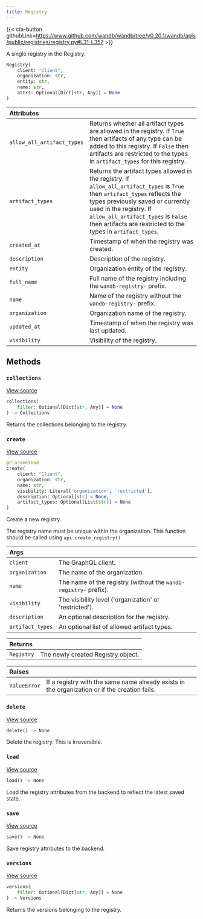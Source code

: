```yaml
---
title: Registry
---
```


{{< cta-button githubLink=https://www.github.com/wandb/wandb/tree/v0.20.1/wandb/apis/public/registries/registry.py#L31-L357 >}}

A single registry in the Registry.

```python
Registry(
    client: "Client",
    organization: str,
    entity: str,
    name: str,
    attrs: Optional[Dict[str, Any]] = None
)
```

| Attributes |  |
| :--- | :--- |
|  `allow_all_artifact_types` |  Returns whether all artifact types are allowed in the registry. If `True` then artifacts of any type can be added to this registry. If `False` then artifacts are restricted to the types in `artifact_types` for this registry. |
|  `artifact_types` |  Returns the artifact types allowed in the registry. If `allow_all_artifact_types` is `True` then `artifact_types` reflects the types previously saved or currently used in the registry. If `allow_all_artifact_types` is `False` then artifacts are restricted to the types in `artifact_types`. |
|  `created_at` |  Timestamp of when the registry was created. |
|  `description` |  Description of the registry. |
|  `entity` |  Organization entity of the registry. |
|  `full_name` |  Full name of the registry including the `wandb-registry-` prefix. |
|  `name` |  Name of the registry without the `wandb-registry-` prefix. |
|  `organization` |  Organization name of the registry. |
|  `updated_at` |  Timestamp of when the registry was last updated. |
|  `visibility` |  Visibility of the registry. |

## Methods

### `collections`

[View source](https://www.github.com/wandb/wandb/tree/v0.20.1/wandb/apis/public/registries/registry.py#L179-L184)

```python
collections(
    filter: Optional[Dict[str, Any]] = None
) -> Collections
```

Returns the collections belonging to the registry.

### `create`

[View source](https://www.github.com/wandb/wandb/tree/v0.20.1/wandb/apis/public/registries/registry.py#L193-L256)

```python
@classmethod
create(
    client: "Client",
    organization: str,
    name: str,
    visibility: Literal['organization', 'restricted'],
    description: Optional[str] = None,
    artifact_types: Optional[List[str]] = None
)
```

Create a new registry.

The registry name must be unique within the organization.
This function should be called using `api.create_registry()`

| Args |  |
| :--- | :--- |
|  `client` |  The GraphQL client. |
|  `organization` |  The name of the organization. |
|  `name` |  The name of the registry (without the `wandb-registry-` prefix). |
|  `visibility` |  The visibility level ('organization' or 'restricted'). |
|  `description` |  An optional description for the registry. |
|  `artifact_types` |  An optional list of allowed artifact types. |

| Returns |  |
| :--- | :--- |
|  `Registry` |  The newly created Registry object. |

| Raises |  |
| :--- | :--- |
|  `ValueError` |  If a registry with the same name already exists in the organization or if the creation fails. |

### `delete`

[View source](https://www.github.com/wandb/wandb/tree/v0.20.1/wandb/apis/public/registries/registry.py#L258-L272)

```python
delete() -> None
```

Delete the registry. This is irreversible.

### `load`

[View source](https://www.github.com/wandb/wandb/tree/v0.20.1/wandb/apis/public/registries/registry.py#L274-L295)

```python
load() -> None
```

Load the registry attributes from the backend to reflect the latest saved state.

### `save`

[View source](https://www.github.com/wandb/wandb/tree/v0.20.1/wandb/apis/public/registries/registry.py#L297-L353)

```python
save() -> None
```

Save registry attributes to the backend.

### `versions`

[View source](https://www.github.com/wandb/wandb/tree/v0.20.1/wandb/apis/public/registries/registry.py#L186-L191)

```python
versions(
    filter: Optional[Dict[str, Any]] = None
) -> Versions
```

Returns the versions belonging to the registry.

